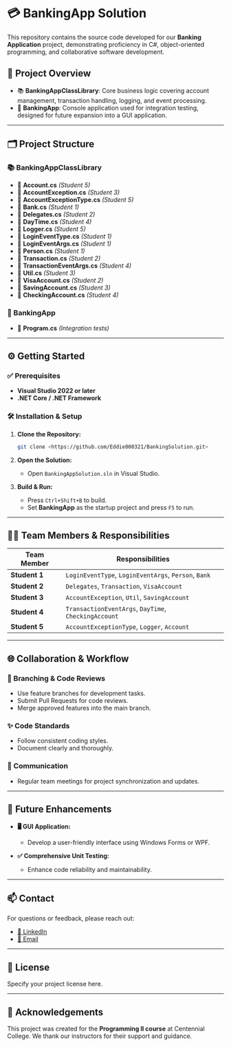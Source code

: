 # 💳 BankingApp Solution

This repository contains the source code developed for our **Banking Application** project, demonstrating proficiency in C#, object-oriented programming, and collaborative software development.

## 📂 Project Overview

- 📚 **BankingAppClassLibrary**: Core business logic covering account management, transaction handling, logging, and event processing.
- 🚀 **BankingApp**: Console application used for integration testing, designed for future expansion into a GUI application.

---

## 🗂️ Project Structure

### 📚 BankingAppClassLibrary

- 📄 **Account.cs** _(Student 5)_
- 📄 **AccountException.cs** _(Student 3)_
- 📄 **AccountExceptionType.cs** _(Student 5)_
- 📄 **Bank.cs** _(Student 1)_
- 📄 **Delegates.cs** _(Student 2)_
- 📄 **DayTime.cs** _(Student 4)_
- 📄 **Logger.cs** _(Student 5)_
- 📄 **LoginEventType.cs** _(Student 1)_
- 📄 **LoginEventArgs.cs** _(Student 1)_
- 📄 **Person.cs** _(Student 1)_
- 📄 **Transaction.cs** _(Student 2)_
- 📄 **TransactionEventArgs.cs** _(Student 4)_
- 📄 **Util.cs** _(Student 3)_
- 📄 **VisaAccount.cs** _(Student 2)_
- 📄 **SavingAccount.cs** _(Student 3)_
- 📄 **CheckingAccount.cs** _(Student 4)_

### 🚀 BankingApp

- 📄 **Program.cs** _(Integration tests)_

---

## ⚙️ Getting Started

### ✅ Prerequisites

- **Visual Studio 2022 or later**
- **.NET Core / .NET Framework**

### 🛠️ Installation & Setup

1. **Clone the Repository:**
   ```bash
   git clone <https://github.com/Eddie000321/BankingSolution.git>
   ```

2. **Open the Solution:**
   - Open `BankingAppSolution.sln` in Visual Studio.

3. **Build & Run:**
   - Press `Ctrl+Shift+B` to build.
   - Set **BankingApp** as the startup project and press `F5` to run.

---

## 👩‍💻 Team Members & Responsibilities

| Team Member | Responsibilities |
|-------------|------------------|
| **Student 1** | `LoginEventType`, `LoginEventArgs`, `Person`, `Bank` |
| **Student 2** | `Delegates`, `Transaction`, `VisaAccount` |
| **Student 3** | `AccountException`, `Util`, `SavingAccount` |
| **Student 4** | `TransactionEventArgs`, `DayTime`, `CheckingAccount` |
| **Student 5** | `AccountExceptionType`, `Logger`, `Account` |

---

## 🌐 Collaboration & Workflow

### 🌿 Branching & Code Reviews
- Use feature branches for development tasks.
- Submit Pull Requests for code reviews.
- Merge approved features into the main branch.

### ✨ Code Standards
- Follow consistent coding styles.
- Document clearly and thoroughly.

### 📢 Communication
- Regular team meetings for project synchronization and updates.

---

## 🚧 Future Enhancements

- **🖥️ GUI Application:** 
  - Develop a user-friendly interface using Windows Forms or WPF.

- **✅ Comprehensive Unit Testing:** 
  - Enhance code reliability and maintainability.

---

## 📫 Contact

For questions or feedback, please reach out:

- [💼 LinkedIn](#)
- [📧 Email](#)

---

## 📜 License

Specify your project license here.

---

## 🙌 Acknowledgements

This project was created for the **Programming II course** at Centennial College. We thank our instructors for their support and guidance.

